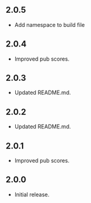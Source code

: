 ## 2.0.5

* Add namespace to build file

## 2.0.4

* Improved pub scores.

## 2.0.3

* Updated README.md.

## 2.0.2

* Updated README.md.

## 2.0.1

* Improved pub scores.

## 2.0.0

* Initial release.